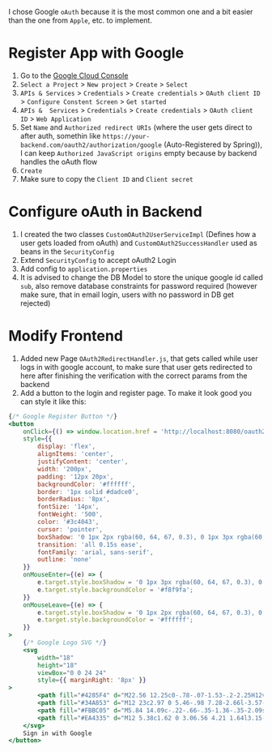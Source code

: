 I chose Google `oAuth` because it is the most common one and a bit easier than the one from `Apple`, etc. to implement.
# Register App with Google
1. Go to the [Google Cloud Console](https://console.cloud.google.com)
2. `Select a Project` > `New project` > `Create` > `Select`
3. `APIs & Services` > `Credentials` > `Create credentials` > `OAuth client ID` > `Configure Constent Screen` > `Get started`
4. `APIs &  Services`  > `Credentials` > `Create credentials` > `OAuth client ID` > `Web Application`
5. Set `Name` and `Authorized redirect URIs` (where the user gets direct to after auth, somethin like `https://your-backend.com/oauth2/authorization/google` (Auto-Registered by Spring)), I can keep `Authorized JavaScript origins` empty because by backend handles the oAuth flow
6. `Create`
7. Make sure to copy the `Client ID` and `Client secret`
# Configure oAuth in Backend
1. I created the two classes `CustomOAuth2UserServiceImpl` (Defines how a user gets loaded from oAuth) and `CustomOAuth2SuccessHandler` used as beans in the `SecurityConfig`
2.  Extend `SecurityConfig` to accept oAuth2 Login
3. Add config to `application.properties`
4. It is advised to change the DB Model to store the unique google id called `sub`, also remove database constraints for password required (however make sure, that in email login, users with no password in DB get rejected)
# Modify Frontend
1. Added new Page `OAuth2RedirectHandler.js`, that gets called while user logs in with google account, to make sure that user gets redirected to here after finishing the verification with the correct params from the backend
2. Add a button to the login and register page. To make it look good you can style it like this:
```jsx
{/* Google Register Button */}
<button
	onClick={() => window.location.href = 'http://localhost:8080/oauth2/authorization/google'}
	style={{
		display: 'flex',
		alignItems: 'center',
		justifyContent: 'center',
		width: '200px',
		padding: '12px 20px',
		backgroundColor: '#ffffff',
		border: '1px solid #dadce0',
		borderRadius: '8px',
		fontSize: '14px',
		fontWeight: '500',
		color: '#3c4043',
		cursor: 'pointer',
		boxShadow: '0 1px 2px rgba(60, 64, 67, 0.3), 0 1px 3px rgba(60, 64, 67, 0.15)',
		transition: 'all 0.15s ease',
		fontFamily: 'arial, sans-serif',
		outline: 'none'
	}}
	onMouseEnter={(e) => {
		e.target.style.boxShadow = '0 1px 3px rgba(60, 64, 67, 0.3), 0 4px 8px rgba(60, 64, 67, 0.15)';
		e.target.style.backgroundColor = '#f8f9fa';
	}}
	onMouseLeave={(e) => {
		e.target.style.boxShadow = '0 1px 2px rgba(60, 64, 67, 0.3), 0 1px 3px rgba(60, 64, 67, 0.15)';
		e.target.style.backgroundColor = '#ffffff';
	}}
>
	{/* Google Logo SVG */}
	<svg
		width="18"
		height="18"
		viewBox="0 0 24 24"
		style={{ marginRight: '8px' }}
>
		<path fill="#4285F4" d="M22.56 12.25c0-.78-.07-1.53-.2-2.25H12v4.26h5.92c-.26 1.37-1.04 2.53-2.21 3.31v2.77h3.57c2.08-1.92 3.28-4.74 3.28-8.09z"/>
		<path fill="#34A853" d="M12 23c2.97 0 5.46-.98 7.28-2.66l-3.57-2.77c-.98.66-2.23 1.06-3.71 1.06-2.86 0-5.29-1.93-6.16-4.53H2.18v2.84C3.99 20.53 7.7 23 12 23z"/>
		<path fill="#FBBC05" d="M5.84 14.09c-.22-.66-.35-1.36-.35-2.09s.13-1.43.35-2.09V7.07H2.18C1.43 8.55 1 10.22 1 12s.43 3.45 1.18 4.93l2.85-2.22.81-.62z"/>
		<path fill="#EA4335" d="M12 5.38c1.62 0 3.06.56 4.21 1.64l3.15-3.15C17.45 2.09 14.97 1 12 1 7.7 1 3.99 3.47 2.18 7.07l3.66 2.84c.87-2.6 3.3-4.53 6.16-4.53z"/>
	</svg>
	Sign in with Google
</button>
```
